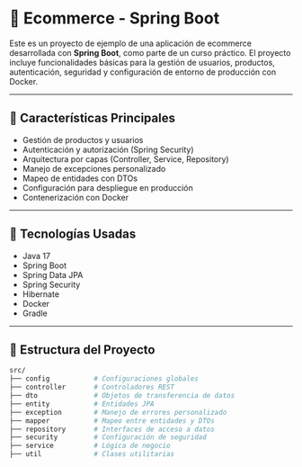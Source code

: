 # 🛒 Ecommerce - Spring Boot

Este es un proyecto de ejemplo de una aplicación de ecommerce desarrollada con **Spring Boot**, como parte de un curso práctico. El proyecto incluye funcionalidades básicas para la gestión de usuarios, productos, autenticación, seguridad y configuración de entorno de producción con Docker.

---

## 🚀 Características Principales

- Gestión de productos y usuarios
- Autenticación y autorización (Spring Security)
- Arquitectura por capas (Controller, Service, Repository)
- Manejo de excepciones personalizado
- Mapeo de entidades con DTOs
- Configuración para despliegue en producción
- Contenerización con Docker

---

## 🧰 Tecnologías Usadas

- Java 17
- Spring Boot
- Spring Data JPA
- Spring Security
- Hibernate
- Docker
- Gradle

---

## 📁 Estructura del Proyecto

```bash
src/
├── config           # Configuraciones globales
├── controller       # Controladores REST
├── dto              # Objetos de transferencia de datos
├── entity           # Entidades JPA
├── exception        # Manejo de errores personalizado
├── mapper           # Mapeo entre entidades y DTOs
├── repository       # Interfaces de acceso a datos
├── security         # Configuración de seguridad
├── service          # Lógica de negocio
├── util             # Clases utilitarias
